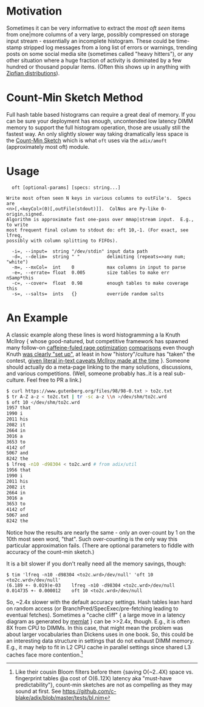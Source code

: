 Motivation
==========
Sometimes it can be very informative to extract the *most oft seen* items from
one|more columns of a very large, possibly compressed on storage input stream -
essentially an incomplete histogram.  These could be time-stamp stripped log
messages from a long list of errors or warnings, trending posts on some social
media site (sometimes called "heavy hitters"), or any other situation where a
huge fraction of activity is dominated by a few hundred or thousand popular
items.  (Often this shows up in anything with [Zipfian distributions](zipf.md)).

Count-Min Sketch Method
=======================
Full hash table based histograms can require a great deal of memory.  If you can
be sure your deployment has enough, uncontended low latency DIMM memory to
support the full histogram operation, those are usually still the fastest way.
An only slightly slower way taking dramatically less space is the [Count-Min
Sketch](https://en.wikipedia.org/wiki/Count%E2%80%93min_sketch) which is what
`oft` uses via the `adix/amoft` (approximately most oft) module.

Usage
=====
```
  oft [optional-params] [specs: string...]

Write most often seen N keys in various columns to outFile's.  Specs are
<n>[,<keyCol>(0)[,outFile(stdout)]].  ColNos are Py-like 0-origin,signed.
Algorithm is approximate fast one-pass over mmap|stream input.  E.g., to write
most frequent final column to stdout do: oft 10,-1. (For exact, see lfreq,
possibly with column splitting to FIFOs).

  -i=, --input=  string "/dev/stdin" input data path
  -d=, --delim=  string " "          delimiting (repeats=>any num; "white")
  -m=, --mxCol=  int    0            max columns in input to parse
  -e=, --errate= float  0.005        size tables to make err nSamp*this
  -c=, --cover=  float  0.98         enough tables to make coverage this
  -s=, --salts=  ints   {}           override random salts
```

An Example
==========
A classic example along these lines is word histogramming a la Knuth McIlroy
{ whose good-natured, but competitive framework has spawned many follow-on
[caffeine-fuled rage optimization](https://github.com/benhoyt/countwords)
[comparisons](https://stackoverflow.com/questions/25957835/wordcount-how-inefficient-is-mcilroys-solution)
even though Knuth [was clearly "set
up"](https://buttondown.email/hillelwayne/archive/donald-knuth-was-framed/), at
least in how "history"/culture has "taken" the contest, [given literal in-text
caveats McIlroy made at the time](https://www.spinellis.gr/blog/20200225/) }.
Someone should actually do a meta-page linking to the many solutions,
discussions, and various competitions.  (Well, someone probably has..it is a
real sub-culture.  Feel free to PR a link.)

```sh
$ curl https://www.gutenberg.org/files/98/98-0.txt > to2c.txt
$ tr A-Z a-z < to2c.txt | tr -sc a-z \\n >/dev/shm/to2c.wrd
$ oft 10 </dev/shm/to2c.wrd
1957 that
1990 i
2011 his
2082 it
2664 in
3016 a
3653 to
4142 of
5067 and
8242 the
$ lfreq -n10 -d98304 < to2c.wrd # from adix/util
1956 that
1990 i
2011 his
2082 it
2664 in
3016 a
3653 to
4142 of
5067 and
8242 the
```
Notice how the results are nearly the same - only an over-count by 1 on the 10th
most seen word, "that".  Such over-counting is the only way this particular
approximation fails.  (There are optional parameters to fiddle with accuracy of
the count-min sketch.)

It is a bit slower if you don't really need all the memory savings, though:
```
$ tim 'lfreq -n10 -d98304 <to2c.wrd>/dev/null' 'oft 10 <to2c.wrd>/dev/null'
(6.189 +- 0.019)e-03    lfreq -n10 -d98304 <to2c.wrd>/dev/null
0.014735 +- 0.000012    oft 10 <to2c.wrd>/dev/null
```

So, ~2.4x slower with the default accuracy settings.  Hash tables lean hard on
random access (or BranchPred/SpecExec/pre-fetching leading to eventual fetches).
Sometimes a "cache cliff" { a large move in a latency diagram as generated by
[memlat](memlat.md) } can be >>2.4x, though.  E.g., it is often 8X from CPU to
DIMMs.  In this case, that might mean the problem was about larger vocabularies
than Dickens uses in one book.  So, this could be an interesting data structure
in settings that do not exhaust DIMM memory.  E.g., it may help to fit in L2 CPU
cache in parallel settings since shared L3 caches face more contention.[^1]

[^1]: Like their cousin Bloom filters before them {saving O(~2..4X) space vs.
fingerprint tables @a cost of O(6..12X) latency aka "must-have predictability"},
count-min sketches are not as compelling as they may sound at first.  See
https://github.com/c-blake/adix/blob/master/tests/bl.nim
